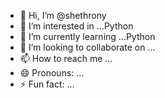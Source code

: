 - 👋 Hi, I’m @shethrony
- 👀 I’m interested in ...Python
- 🌱 I’m currently learning ...Python
- 💞️ I’m looking to collaborate on ...
- 📫 How to reach me ...
- 😄 Pronouns: ...
- ⚡ Fun fact: ...

<!---
shethrony/shethrony is a ✨ special ✨ repository because its `README.md` (this file) appears on your GitHub profile.
You can click the Preview link to take a look at your changes.
--->
